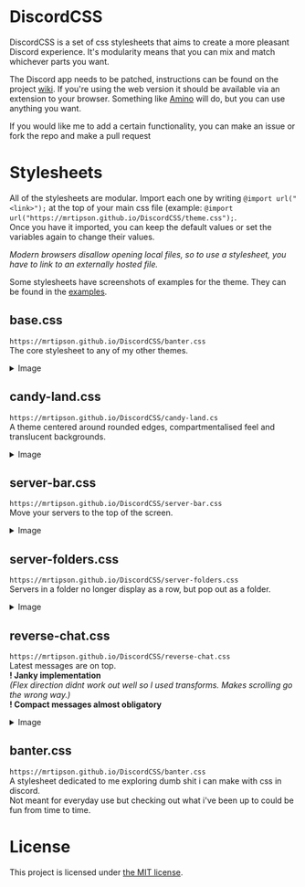  # DiscordCSS

DiscordCSS is a set of css stylesheets that aims to create a more pleasant Discord experience.
It's modularity means that you can mix and match whichever parts you want.

The Discord app needs to be patched, instructions can be found on the project [wiki](https://github.com/MrTipson/DiscordCSS/wiki).
If you're using the web version it should be available via an extension to your browser. Something like [Amino](https://chrome.google.com/webstore/detail/amino-live-css-editor/pbcpfbcibpcbfbmddogfhcijfpboeaaf) will do, but you can use anything you 
want.

If you would like me to add a certain functionality, you can make an issue or fork the repo and make a pull request

# Stylesheets
All of the stylesheets are modular. Import each one by writing `@import url("<link>");` at the top of your main css file (example: `@import url("https://mrtipson.github.io/DiscordCSS/theme.css");`.\
Once you have it imported, you can keep the default values or set the variables again to change their values.

*Modern browsers disallow opening local files, so to use a stylesheet, you have to link to an externally hosted file.*

Some stylesheets have screenshots of examples for the theme. They can be found in the [examples](examples/).

## base.css
`https://mrtipson.github.io/DiscordCSS/banter.css`\
The core stylesheet to any of my other themes.
<details>
 <summary>Image</summary>
 
 ![Dark](https://i.imgur.com/12BIQ9k.png)
 ![Light](https://i.imgur.com/BF8gmbI.png)
</details>

## candy-land.css
`https://mrtipson.github.io/DiscordCSS/candy-land.cs`\
A theme centered around rounded edges, compartmentalised feel and translucent backgrounds.
<details>
 <summary>Image</summary>
 
 ![Dark](https://i.imgur.com/UG1WMs7.png)
 ![Light](https://i.imgur.com/fT6Eomk.png)
 (the screenshot is from the premade stylesheet for the theme - things dont look well with default values)
</details>

## server-bar.css
`https://mrtipson.github.io/DiscordCSS/server-bar.css`\
Move your servers to the top of the screen.
<details>
 <summary>Image</summary>
 
 ![Server-bar](https://i.imgur.com/5e3Hqee.png)
</details>

## server-folders.css
`https://mrtipson.github.io/DiscordCSS/server-folders.css`\
Servers in a folder no longer display as a row, but pop out as a folder.
<details>
 <summary>Image</summary>
 
 ![Server folders](https://i.imgur.com/OFLLMwL.png)
 ![Server folders - with server bar](https://i.imgur.com/F4xdPX9.png)
</details>

## reverse-chat.css
`https://mrtipson.github.io/DiscordCSS/reverse-chat.css`\
Latest messages are on top.\
**! Janky implementation**\
*(Flex direction didnt work out well so I used transforms. Makes scrolling go the wrong way.)*\
**! Compact messages almost obligatory**
<details>
 <summary>Image</summary>
 
 ![Reverse chat](https://i.imgur.com/trhkOS0.png)
</details>

## banter.css
`https://mrtipson.github.io/DiscordCSS/banter.css`\
A stylesheet dedicated to me exploring dumb shit i can make with css in discord.\
Not meant for everyday use but checking out what i've been up to could be fun from time to time.

# License

This project is licensed under [the MIT license](https://github.com/MrTipson/DiscordCSS/blob/HEAD/LICENSE).
